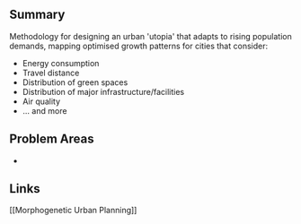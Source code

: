 ## Summary
Methodology for designing an urban 'utopia' that adapts to rising population demands, mapping optimised growth patterns for cities that consider:

- Energy consumption
- Travel distance
- Distribution of green spaces
- Distribution of major infrastructure/facilities
- Air quality
- ... and more

## Problem Areas

- 
## Links

[[Morphogenetic Urban Planning]]
